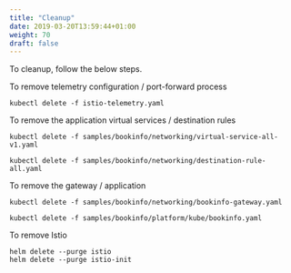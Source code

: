 ```yaml
---
title: "Cleanup"
date: 2019-03-20T13:59:44+01:00
weight: 70
draft: false
---
```


To cleanup, follow the below steps.

To remove telemetry configuration / port-forward process

```
kubectl delete -f istio-telemetry.yaml
```

To remove the application virtual services / destination rules

```
kubectl delete -f samples/bookinfo/networking/virtual-service-all-v1.yaml

kubectl delete -f samples/bookinfo/networking/destination-rule-all.yaml
```

To remove the gateway / application

```
kubectl delete -f samples/bookinfo/networking/bookinfo-gateway.yaml

kubectl delete -f samples/bookinfo/platform/kube/bookinfo.yaml
```

To remove Istio

```
helm delete --purge istio
helm delete --purge istio-init
```

